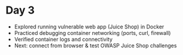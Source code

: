 # Day 3
- Explored running vulnerable web app (Juice Shop) in Docker
- Practiced debugging container networking (ports, curl, firewall)
- Verified container logs and connectivity
- Next: connect from browser & test OWASP Juice Shop challenges
